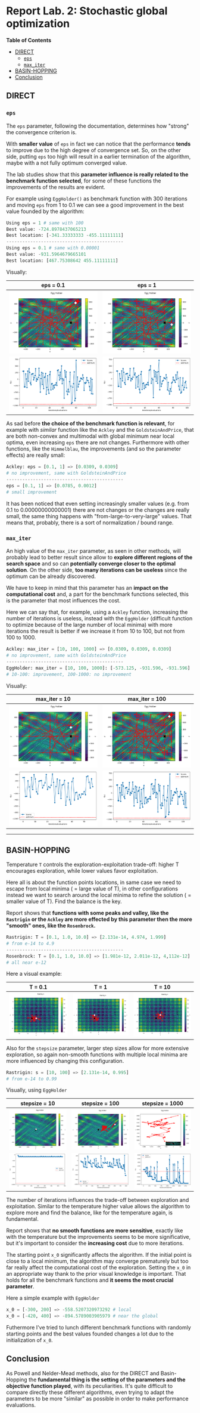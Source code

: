 # Report Lab. 2: Stochastic global optimization

**Table of Contents**

- [DIRECT](#direct)
	- [`eps`](#eps)
	- [`max_iter`](#max_iter)
- [BASIN-HOPPING](#basin-hopping)
- [Conclusion](#conclusion)


## DIRECT

### `eps`

The `eps` parameter, following the documentation, determines how "strong" the convergence criterion is.

With **smaller value** of `eps` in fact we can notice that the performance **tends** to improve due to the high degree of convergence set. So, on the other side, putting `eps` too high will result in a earlier termination of the algorithm, maybe with a not fully optimum converged value. 

The lab studies show that this **parameter influence is really related to the benchmark function selected**, for some of these functions the improvements of the results are evident.

For example using `EggHolder()` as benchmark function with 300 iterations and moving `eps` from 1 to 0.1 we can see a good improvement in the best value founded by the algorithm:

```python
Using eps = 1 # same with 100
Best value: -724.8978437065213
Best location: [-341.33333333 -455.11111111]
--------------------------------------------
Using eps = 0.1 # same with 0.00001
Best value: -931.5964679665101
Best location: [467.75308642 455.11111111]
```

Visually:

| eps = 0.1                                                               | eps = 1                                                                 |
| ----------------------------------------------------------------------- | ----------------------------------------------------------------------- |
| ![Pasted image 20240601111202](img/Pasted%20image%2020240601111202.png) | ![Pasted image 20240601111142](img/Pasted%20image%2020240601111142.png) |
| ![Pasted image 20240601111224](img/Pasted%20image%2020240601111224.png) | ![Pasted image 20240601111148](img/Pasted%20image%2020240601111148.png) |

As sad before **the choice of the benchmark function is relevant**, for example with *similar* function like the `Ackley` and the `GoldsteinAndPrice`, that are both non-convex and multimodal with global minimum near local optima, even increasing `eps` there are not changes. Furthermore with other functions, like the `Himmelblau`, the improvements (and so the parameter effects) are really small:

```python
Ackley: eps = [0.1, 1] => [0.0309, 0.0309]
# no improvement, same with GoldsteinAndPrice
--------------------------------------------
eps = [0.1, 1] => [0.0785, 0.0012] 
# small improvement
```

It has been noticed that even setting increasingly smaller values (e.g. from 0.1 to 0.00000000000001) there are not changes or the changes are really small, the same thing happens with "from-large-to-very-large" values. That means that, probably, there is a sort of normalization / bound range.

### `max_iter`
An high value of the `max_iter` parameter, as seen in other methods, will probably lead to better result since allow to **explore different regions of the search space** and so can **potentially converge closer to the optimal solution**. On the other side, **too many iterations can be useless** since the optimum can be already discovered. 

We have to keep in mind that this parameter has an **impact on the computational cost** and, a part for the benchmark functions selected, this is the parameter that most influences the cost.

Here we can say that, for example, using a `Ackley` function, increasing the number of iterations is useless, instead with the `EggHolder` (difficult function to optimize because of the large number of local minima) with more iterations the result is better if we increase it from 10 to 100, but not from 100 to 1000.

```python
Ackley: max_iter = [10, 100, 1000] => [0.0309, 0.0309, 0.0309]
# no improvement, same with GoldsteinAndPrice
--------------------------------------------
EggHolder: max_iter = [10, 100, 1000]: [-573.125, -931.596, -931.596] 
# 10-100: improvement, 100-1000: no improvement
```

Visually:

| max_iter = 10                                                           | max_iter = 100                                                          |
| ----------------------------------------------------------------------- | ----------------------------------------------------------------------- |
| ![Pasted image 20240601111707](img/Pasted%20image%2020240601111707.png) | ![Pasted image 20240601111647](img/Pasted%20image%2020240601111647.png) |
| ![Pasted image 20240601111711](img/Pasted%20image%2020240601111711.png) | ![Pasted image 20240601111652](img/Pasted%20image%2020240601111652.png) |

---

## BASIN-HOPPING
Temperature `T` controls the exploration-exploitation trade-off: higher T encourages exploration, while lower values favor exploitation.

Here all is about the function points locations, in same case we need to escape from local minima ( = large value of T), in other configurations instead we want to search around the local minima to refine the solution ( = smaller value of T).
Find the balance is the key.

Report shows that **functions with some peaks and valley, like the `Rastrigin` or the `Ackley` are more effected by this parameter then the more "smooth" ones, like the `Rosenbrock`.**

```python
Rastrigin: T = [0.1, 1.0, 10.0] => [2.131e-14, 4.974, 1.999]
# from e-14 to 4.9
--------------------------------------------
Rosenbrock: T = [0.1, 1.0, 10.0] => [1.981e-12, 2.011e-12, 4,112e-12]
# all near e-12
```

Here a visual example:

| T = 0.1                                                                 | T = 1                                                                   | T = 10                                                                  |
| ----------------------------------------------------------------------- | ----------------------------------------------------------------------- | ----------------------------------------------------------------------- |
| ![Pasted image 20240601142807](img/Pasted%20image%2020240601142807.png) | ![Pasted image 20240601142845](img/Pasted%20image%2020240601142845.png) | ![Pasted image 20240601142858](img/Pasted%20image%2020240601142858.png) |

Also for the `stepsize` parameter, larger step sizes allow for more extensive exploration, so again non-smooth functions with multiple local minima are more influenced by changing this configuration.

```python
Rastrigin: s = [10, 100] => [2.131e-14, 0.995]
# from e-14 to 0.99
```

Visually, using `EggHolder`

| stepsize = 10                                                           | stepsize = 100                                                          | stepsize = 1000                                                         |
| ----------------------------------------------------------------------- | ----------------------------------------------------------------------- | ----------------------------------------------------------------------- |
| ![Pasted image 20240601143158](img/Pasted%20image%2020240601143158.png) | ![Pasted image 20240601143143](img/Pasted%20image%2020240601143143.png) | ![Pasted image 20240601143124](img/Pasted%20image%2020240601143124.png) |
| ![Pasted image 20240601143201](img/Pasted%20image%2020240601143201.png) | ![Pasted image 20240601143147](img/Pasted%20image%2020240601143147.png) | ![Pasted image 20240601143131](img/Pasted%20image%2020240601143131.png) |


The number of iterations influences the trade-off between exploration and exploitation. Similar to the temperature higher value allows the algorithm to explore more and find the balance, like for the temperature again, is fundamental. 

Report shows that **no smooth functions are more sensitive**, exactly like with the temperature but the improvements seems to be more significative, but it's important to consider the **increasing cost** due to more iterations. 


The starting point `x_0` significantly affects the algorithm. If the initial point is close to a local minimum, the algorithm may converge prematurely but too far really affect the computational cost of the exploration. Setting the `x_0` in an appropriate way thank to the prior visual knowledge is important. That holds for all the benchmark functions and **it seems the most crucial parameter**.

Here a simple example with `EggHolder`

```python
x_0 = [-300, 200] => -558.5207320973292 # local
x_0 = [-420, 400] => -894.5789003905979 # near the global
```


Futhermore I've tried to lunch different benchmark functions with randomly starting points and the best values founded changes a lot due to the initialization of `x_0`.  

## Conclusion

As Powell and Nelder-Mead methods, also for the DIRECT and Basin-Hopping the **fundamental thing is the setting of the parameters and the objective function played**, with its peculiarities. It's quite difficult to compare directly these different algorithms, even trying to adapt the parameters to be more "similar" as possible in order to make performance evaluations. 